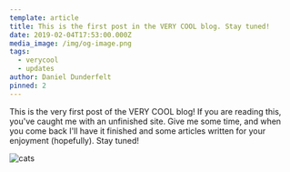 ```yaml
---
template: article
title: This is the first post in the VERY COOL blog. Stay tuned!
date: 2019-02-04T17:53:00.000Z
media_image: /img/og-image.png
tags:
  - verycool
  - updates
author: Daniel Dunderfelt
pinned: 2
---
```

This is the very first post of the VERY COOL blog! If you are reading this, you've caught me with an unfinished site. Give me some time, and when you come back I'll have it finished and some articles written for your enjoyment (hopefully). Stay tuned!

![cats](/img/dxcwoclu8aa4xjw.jpg-large.jpg "cats")
